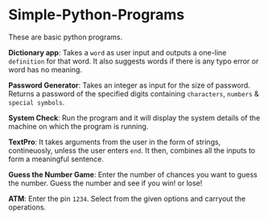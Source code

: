 # Simple-Python-Programs
These are basic python programs.

**Dictionary app**: Takes a `word` as user input and outputs a one-line `definition` for that word. It also suggests words if there is any typo error or word has no meaning.

**Password Generator**: Takes an integer as input for the size of password. Returns a password of the specified digits containing `characters`, `numbers` & `special symbols`.

**System Check**: Run the program and it will display the system details of the machine on which the program is running.

**TextPro**: It takes arguments from the user in the form of strings, contineuosly, unless the user enters `end`. It then, combines all the inputs to form a meaningful sentence.

**Guess the Number Game**: Enter the number of chances you want to guess the number. Guess the number and see if you win! or lose!

**ATM**: Enter the pin `1234`. Select from the given options and carryout the operations.

